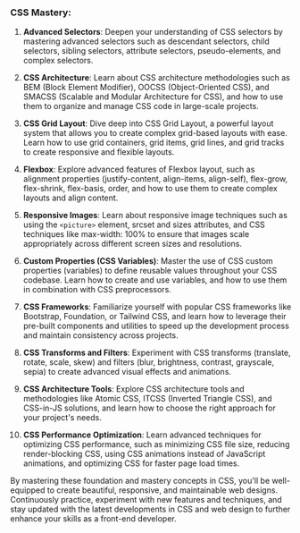 ### CSS Mastery:

1. **Advanced Selectors**: Deepen your understanding of CSS selectors by mastering advanced selectors such as descendant selectors, child selectors, sibling selectors, attribute selectors, pseudo-elements, and complex selectors.

2. **CSS Architecture**: Learn about CSS architecture methodologies such as BEM (Block Element Modifier), OOCSS (Object-Oriented CSS), and SMACSS (Scalable and Modular Architecture for CSS), and how to use them to organize and manage CSS code in large-scale projects.

3. **CSS Grid Layout**: Dive deep into CSS Grid Layout, a powerful layout system that allows you to create complex grid-based layouts with ease. Learn how to use grid containers, grid items, grid lines, and grid tracks to create responsive and flexible layouts.

4. **Flexbox**: Explore advanced features of Flexbox layout, such as alignment properties (justify-content, align-items, align-self), flex-grow, flex-shrink, flex-basis, order, and how to use them to create complex layouts and align content.

5. **Responsive Images**: Learn about responsive image techniques such as using the `<picture>` element, srcset and sizes attributes, and CSS techniques like max-width: 100% to ensure that images scale appropriately across different screen sizes and resolutions.

6. **Custom Properties (CSS Variables)**: Master the use of CSS custom properties (variables) to define reusable values throughout your CSS codebase. Learn how to create and use variables, and how to use them in combination with CSS preprocessors.

7. **CSS Frameworks**: Familiarize yourself with popular CSS frameworks like Bootstrap, Foundation, or Tailwind CSS, and learn how to leverage their pre-built components and utilities to speed up the development process and maintain consistency across projects.

8. **CSS Transforms and Filters**: Experiment with CSS transforms (translate, rotate, scale, skew) and filters (blur, brightness, contrast, grayscale, sepia) to create advanced visual effects and animations.

9. **CSS Architecture Tools**: Explore CSS architecture tools and methodologies like Atomic CSS, ITCSS (Inverted Triangle CSS), and CSS-in-JS solutions, and learn how to choose the right approach for your project's needs.

10. **CSS Performance Optimization**: Learn advanced techniques for optimizing CSS performance, such as minimizing CSS file size, reducing render-blocking CSS, using CSS animations instead of JavaScript animations, and optimizing CSS for faster page load times.

By mastering these foundation and mastery concepts in CSS, you'll be well-equipped to create beautiful, responsive, and maintainable web designs. Continuously practice, experiment with new features and techniques, and stay updated with the latest developments in CSS and web design to further enhance your skills as a front-end developer.
